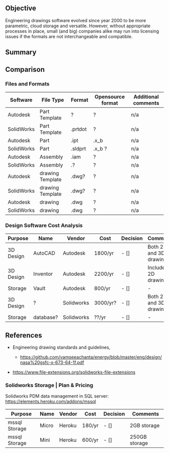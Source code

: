 
## Objective

Engineering drawings software evolved since year 2000 to be more parametric, cloud storage and versatile. However, without appropriate processes in place, small (and big) companies alike may run into licensing issues if the formats are not interchangeable and compatible. 

## Summary


## Comparison

### Files and Formats

| Software |   File Type |  Format |  Opensource format |   Additional comments |
|---|---|---|---|---|
| Autodesk | Part Template | ? | ? | n/a | 
| SolidWorks | Part Template  | .prtdot | ? | n/a | 
| Autodesk | Part  | .ipt | .x_b | n/a | 
| SolidWorks | Part  | .sldprt | .x_b ? | n/a | 
| Autodesk | Assembly  | .iam | ? | n/a | 
| SolidWorks | Assembly  | .? | ? | n/a | 
| Autodesk | drawing Template | .dwg? | ? | n/a | 
| SolidWorks | drawing Template | .dwg? | ? | n/a | 
| Autodesk | drawing | .dwg | ? | n/a | 
| SolidWorks | drawing | .dwg | ? | n/a | 

### Design Software Cost Analysis

| Purpose  | Name | Vendor | Cost   | Decision | Comments |
|--------|---------|---------|----------|---------|---------|
| 3D Design |  AutoCAD | Autodesk | 1800/yr | - [] | Both 2D and 3D drawings? | 
| 3D Design |  Inventor | Autodesk | 2200/yr | - [] | Includes 2D drawings? | 
| Storage |  Vault | Autodesk | 800/yr | - [] |  - | 
| 3D Design |  ? | Solidworks | 3000/yr? | - [] | Both 2D and 3D drawings? | 
| Storage |  database? | Solidworks | ??/yr | - [] |  - | 

## References

- Engineering drawing standards and guidelines, 
     - https://github.com/vamseeachanta/energy/blob/master/eng/design/nasa%20gsfc-x-673-64-1f.pdf

- https://www.file-extensions.org/solidworks-file-extensions



### Solidworks Storage | Plan & Pricing

Solidworks PDM data management in SQL server:
https://elements.heroku.com/addons/mssql

| Purpose  | Name | Vendor | Cost   | Decision | Comments |
|--------|---------|---------|----------|---------|---------|
| mssql Storage |  Micro  | Heroku | 180/yr | - [] | 2GB storage | 
| mssql Storage |  Mini  | Heroku | 600/yr | - [] | 250GB storage |


